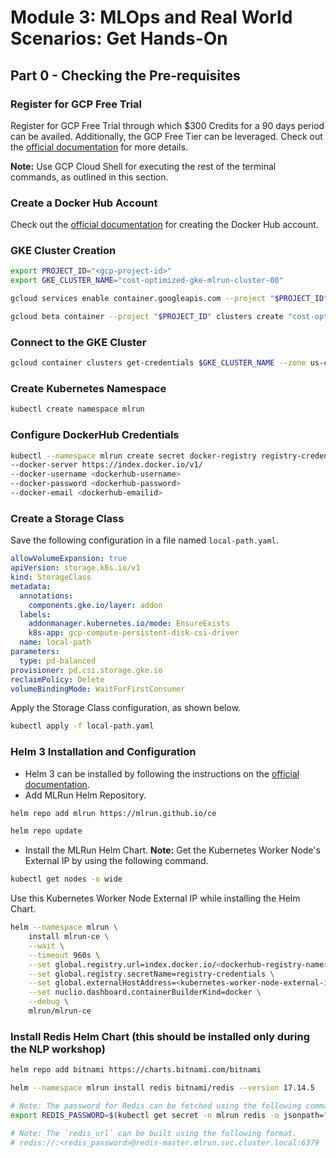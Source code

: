# Module 3: MLOps and Real World Scenarios: Get Hands-On

## Part 0 - Checking the Pre-requisites

### Register for GCP Free Trial

Register for GCP Free Trial through which $300 Credits for a 90 days period can be availed.
Additionally, the GCP Free Tier can be leveraged.
Check out the [official documentation](https://cloud.google.com/free) for more details.

**Note:** Use GCP Cloud Shell for executing the rest of the terminal commands, as outlined in this section.

### Create a Docker Hub Account

Check out the [official documentation](https://docs.docker.com/docker-id/) for creating the Docker Hub account.

### GKE Cluster Creation

```bash
export PROJECT_ID="<gcp-project-id>"
export GKE_CLUSTER_NAME="cost-optimized-gke-mlrun-cluster-00"

gcloud services enable container.googleapis.com --project "$PROJECT_ID"

gcloud beta container --project "$PROJECT_ID" clusters create "cost-optimized-cluster-2-clone-1" --zone "us-central1-c" --no-enable-basic-auth --cluster-version "1.27.2-gke.1200" --release-channel "regular" --machine-type "e2-standard-8" --image-type "COS_CONTAINERD" --disk-type "pd-balanced" --disk-size "100" --metadata disable-legacy-endpoints=true --scopes "https://www.googleapis.com/auth/devstorage.read_only","https://www.googleapis.com/auth/logging.write","https://www.googleapis.com/auth/monitoring","https://www.googleapis.com/auth/servicecontrol","https://www.googleapis.com/auth/service.management.readonly","https://www.googleapis.com/auth/trace.append" --max-pods-per-node "110" --num-nodes "3" --logging=SYSTEM,WORKLOAD --monitoring=SYSTEM --enable-ip-alias --network "projects/$PROJECT_ID/global/networks/default" --subnetwork "projects/$PROJECT_ID/regions/us-central1/subnetworks/default" --no-enable-intra-node-visibility --default-max-pods-per-node "110" --enable-autoscaling --min-nodes "0" --max-nodes "5" --location-policy "BALANCED" --security-posture=standard --workload-vulnerability-scanning=disabled --no-enable-master-authorized-networks --addons HorizontalPodAutoscaling,HttpLoadBalancing,GcePersistentDiskCsiDriver --enable-autoupgrade --enable-autorepair --max-surge-upgrade 1 --max-unavailable-upgrade 0 --enable-autoprovisioning --min-cpu 8 --max-cpu 16 --min-memory 32 --max-memory 64 --autoprovisioning-scopes=https://www.googleapis.com/auth/devstorage.read_only,https://www.googleapis.com/auth/logging.write,https://www.googleapis.com/auth/monitoring,https://www.googleapis.com/auth/servicecontrol,https://www.googleapis.com/auth/service.management.readonly,https://www.googleapis.com/auth/trace.append --enable-autoprovisioning-autorepair --enable-autoprovisioning-autoupgrade --autoprovisioning-max-surge-upgrade 1 --autoprovisioning-max-unavailable-upgrade 0 --autoscaling-profile optimize-utilization --enable-managed-prometheus --enable-vertical-pod-autoscaling --enable-shielded-nodes --node-locations "us-central1-c" && gcloud beta container --project "$PROJECT_ID" node-pools create "nap-e2-standard-2-1fxej3oy" --cluster "$GKE_CLUSTER_NAME" --zone "us-central1-c" --machine-type "e2-standard-2" --image-type "COS_CONTAINERD" --disk-type "pd-balanced" --disk-size "100" --metadata disable-legacy-endpoints=true --scopes "https://www.googleapis.com/auth/devstorage.read_only","https://www.googleapis.com/auth/logging.write","https://www.googleapis.com/auth/monitoring","https://www.googleapis.com/auth/servicecontrol","https://www.googleapis.com/auth/service.management.readonly","https://www.googleapis.com/auth/trace.append" --enable-autoscaling --min-nodes "0" --max-nodes "1000" --location-policy "BALANCED" --enable-autoupgrade --enable-autorepair --max-surge-upgrade 1 --max-unavailable-upgrade 0 --max-pods-per-node "110" --node-locations "us-central1-c"
```

### Connect to the GKE Cluster

```bash
gcloud container clusters get-credentials $GKE_CLUSTER_NAME --zone us-central1-c --project $PROJECT_ID
```

### Create Kubernetes Namespace

```bash
kubectl create namespace mlrun
```

### Configure DockerHub Credentials

```bash
kubectl --namespace mlrun create secret docker-registry registry-credentials
--docker-server https://index.docker.io/v1/
--docker-username <dockerhub-username>
--docker-password <dockerhub-password>
--docker-email <dockerhub-emailid>
```

### Create a Storage Class

Save the following configuration in a file named `local-path.yaml`.

```yaml
allowVolumeExpansion: true
apiVersion: storage.k8s.io/v1
kind: StorageClass
metadata:
  annotations:
    components.gke.io/layer: addon
  labels:
    addonmanager.kubernetes.io/mode: EnsureExists
    k8s-app: gcp-compute-persistent-disk-csi-driver
  name: local-path
parameters:
  type: pd-balanced
provisioner: pd.csi.storage.gke.io
reclaimPolicy: Delete
volumeBindingMode: WaitForFirstConsumer
```

Apply the Storage Class configuration, as shown below.

```bash
kubectl apply -f local-path.yaml
```

### Helm 3 Installation and Configuration

- Helm 3 can be installed by following the instructions on the [official documentation](https://helm.sh/docs/intro/install/).
- Add MLRun Helm Repository.

```bash
helm repo add mlrun https://mlrun.github.io/ce

helm repo update
```

- Install the MLRun Helm Chart.
  **Note:** Get the Kubernetes Worker Node's External IP by using the following command.

```bash
kubectl get nodes -o wide
```

Use this Kubernetes Worker Node External IP while installing the Helm Chart.

```bash
helm --namespace mlrun \
    install mlrun-ce \
    --wait \
    --timeout 960s \
    --set global.registry.url=index.docker.io/<dockerhub-registry-name> \
    --set global.registry.secretName=registry-credentials \
    --set global.externalHostAddress=<kubernetes-worker-node-external-ip> \
    --set nuclio.dashboard.containerBuilderKind=docker \
    --debug \
    mlrun/mlrun-ce
```

### Install Redis Helm Chart (this should be installed only during the NLP workshop)

```bash
helm repo add bitnami https://charts.bitnami.com/bitnami

helm --namespace mlrun install redis bitnami/redis --version 17.14.5

# Note: The password for Redis can be fetched using the following command.
export REDIS_PASSWORD=$(kubectl get secret -n mlrun redis -o jsonpath="{.data.redis-password}" | base64 -d)

# Note: The `redis_url` can be built using the following format.
# redis://:<redis_password>@redis-master.mlrun.svc.cluster.local:6379
```
